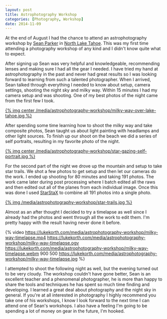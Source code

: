 ```yaml
---
layout: post
title: Astrophotography Workshop
categories: [Photography, Workshop]
date: 2014-11-09
---
```

At the end of August I had the chance to attend an astrophotography workshop by [Sean Parker](http://www.sean-parker.com/about/)
in [North Lake Tahoe](https://www.google.com/maps/place/Speedboat+Beach/@39.2218097,-120.0067569,17z/data=!4m7!1m4!3m3!1s0x80997ae878dc7281:0xb8f7788500bf7b78!2sSpeedboat+Beach+access,+Kings+Beach,+CA+96143!3b1!3m1!1s0x0:0x78b59b82cd2eae98).
This was my first time attending a photography workshop of any kind and I didn't know quite what to expect.

<!-- more -->

After signing up Sean was very helpful and knowledgeable, recommending lenses and making sure I had all the gear
I needed. I have tried my hand at astrophotography in the past and never had great results so I was looking forward to learning
from such a talented photographer. When I arrived, Sean talked through everything I needed to know about setup,
camera settings, shooting the night sky and milky way. Within 15 minutes I had my camera setup and was shooting.
One of my best photos of the night came from the first few I took.

<a href="https://500px.com/photo/81815977/milky-way-over-tahoe-by-luke-korth" target="_blank">{% img center /media/astrophotography-workshop/milky-way-over-lake-tahoe.jpg %}</a>

After spending some time learning how to shoot the milky way and take composite photos, Sean taught us about light painting
with headlamps and other light sources. To finish up our shoot on the beach we did a series of self portraits,
resulting in my favorite photo of the night.

<a href="https://500px.com/photo/80880759/star-gazing-self-portrait-by-luke-korth" target="_blank">{% img center /media/astrophotography-workshop/star-gazing-self-portrait.jpg %}</a>

For the second part of the night we drove up the mountain and setup to take star trails. We shot a few photos to get
setup and then let our cameras do the work. I ended up shooting for 80 minutes and taking 191 photos.
The work came later during post processing where I batch edited all the raws and then edited out all of
the planes from each individual image. Once this was done I used [StarStaX](http://www.markus-enzweiler.de/StarStaX/StarStaX.html)
to combine all 191 photos into a single photo.

<a href="https://500px.com/photo/89029765/star-trails-by-luke-korth" target="_blank">{% img /media/astrophotography-workshop/star-trails.jpg %}</a>

Almost as an after thought I decided to try a timelapse as well since I already had the photos and went through all the work
to edit them. I'm pretty happy with the result having never done it before.

{% video https://lukekorth.com/media/astrophotography-workshop/milky-way-timelapse.mp4 https://lukekorth.com/media/astrophotography-workshop/milky-way-timelapse.ogv https://lukekorth.com/media/astrophotography-workshop/milky-way-timelapse.webm 900 500 https://lukekorth.com/media/astrophotography-workshop/milky-way-timelapse.jpg %}

I attempted to shoot the following night as well, but the evening turned out to be very cloudy.
The workshop couldn't have gone better, Sean is an excellent teacher and a phenomenal photographer,
he is more than happy to share the tools and techniques he has spent so much time finding and developing. I
learned a great deal about photography and the night sky in general. If you're at all interested in
photography I highly recommend you take one of his workshops, I know I look forward to the next time I can attend one of
Sean's workshops. I also have a feeling I'm going to be spending a lot of money on gear in the future, I'm hooked.

